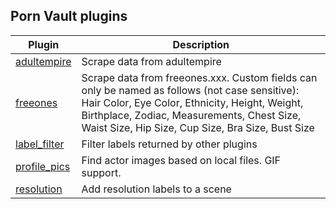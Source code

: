 ## Porn Vault plugins

| Plugin                                                                                                        | Description                                                                                                                                                                                                                                         |
| ------------------------------------------------------------------------------------------------------------- | --------------------------------------------------------------------------------------------------------------------------------------------------------------------------------------------------------------------------------------------------- |
| [adultempire](https://github.com/boi123212321/porn-vault-plugins/blob/master/plugins/adultempire/README.md)   | Scrape data from adultempire                                                                                                                                                                                                                        |
| [freeones](https://github.com/boi123212321/porn-vault-plugins/blob/master/plugins/freeones/README.md)         | Scrape data from freeones.xxx. Custom fields can only be named as follows (not case sensitive): Hair Color, Eye Color, Ethnicity, Height, Weight, Birthplace, Zodiac, Measurements, Chest Size, Waist Size, Hip Size, Cup Size, Bra Size, Bust Size |
| [label_filter](https://github.com/boi123212321/porn-vault-plugins/blob/master/plugins/label_filter/README.md) | Filter labels returned by other plugins                                                                                                                                                                                                             |
| [profile_pics](https://github.com/boi123212321/porn-vault-plugins/blob/master/plugins/profile_pics/README.md) | Find actor images based on local files. GIF support.                                                                                                                                                                                                |
| [resolution](https://github.com/boi123212321/porn-vault-plugins/blob/master/plugins/resolution/README.md)     | Add resolution labels to a scene                                                                                                                                                                                                                    |
